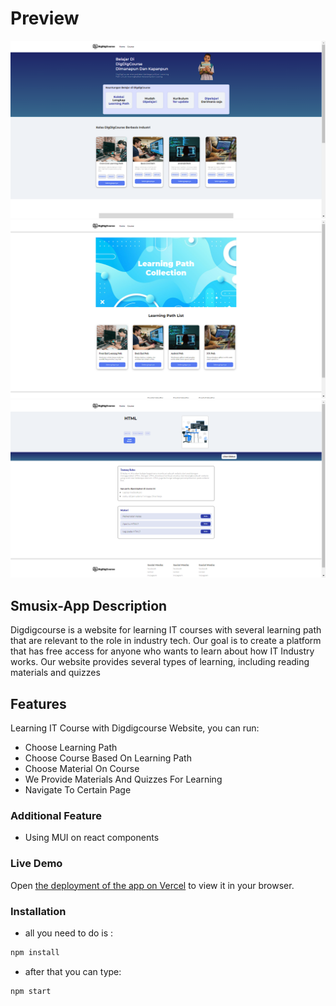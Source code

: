 # Preview

![Demo Application](/src/Assets/ReadmePics/1.png "Demo Application")
![Demo Application](/src/Assets/ReadmePics/2.png "Demo Application")
![Demo Application](/src/Assets/ReadmePics/3.png "Demo Application")

## Smusix-App Description

Digdigcourse is a website for learning IT courses with several learning path that are relevant to the role in industry tech. Our goal is to create a platform that has free access for anyone who wants to learn about how IT Industry works. Our website provides several types of learning, including reading materials and quizzes

## Features

Learning IT Course with Digdigcourse Website, you can run:

- Choose Learning Path
- Choose Course Based On Learning Path
- Choose Material On Course
- We Provide Materials And Quizzes For Learning
- Navigate To Certain Page

### Additional Feature

- Using MUI on react components

### Live Demo

Open [the deployment of the app on Vercel](https://digdigcourse.vercel.app/) to view it in your browser.

### Installation

- all you need to do is :

```bash
npm install
```

- after that you can type:

```bash
npm start
```
